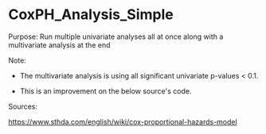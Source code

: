 # CoxPH_Analysis_Simple

Purpose: Run multiple univariate analyses all at once along with a multivariate analysis at the end

Note:

- The multivariate analysis is using all significant univariate p-values < 0.1.

- This is an improvement on the below source's code.

Sources:

https://www.sthda.com/english/wiki/cox-proportional-hazards-model
